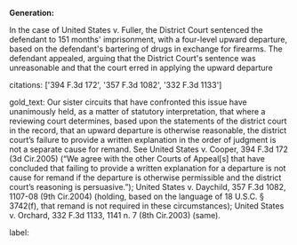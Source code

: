 **Generation:**

 <answer>

In the case of United States v. Fuller, the District Court sentenced the defendant to 151 months' imprisonment, with a four-level upward departure, based on the defendant's bartering of drugs in exchange for firearms. The defendant appealed, arguing that the District Court's sentence was unreasonable and that the court erred in applying the upward departure

citations: ['394 F.3d 172', '357 F.3d 1082', '332 F.3d 1133']

gold_text: Our sister circuits that have confronted this issue have unanimously held, as a matter of statutory interpretation, that where a reviewing court determines, based upon the statements of the district court in the record, that an upward departure is otherwise reasonable, the district court’s failure to provide a written explanation in the order of judgment is not a separate cause for remand. See United States v. Cooper, 394 F.3d 172 (3d Cir.2005) (“We agree with the other Courts of Appeal[s] that have concluded that failing to provide a written explanation for a departure is not cause for remand if the departure is otherwise permissible and the district court’s reasoning is persuasive.”); United States v. Daychild, 357 F.3d 1082, 1107-08 (9th Cir.2004) (holding, based on the language of 18 U.S.C. § 3742(f), that remand is not required in these circumstances); United States v. Orchard, 332 F.3d 1133, 1141 n. 7 (8th Cir.2003) (same).

label: 